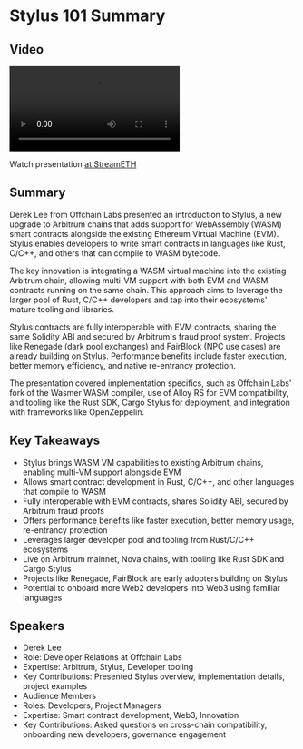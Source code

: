 # Stylus 101 Summary

## Video
<video controls>
<source src="https://vod-cdn.lp-playback.studio/raw/jxf4iblf6wlsyor6526t4tcmtmqa/catalyst-vod-com/hls/eb64qrl26el5040a/index.m3u8" type="application/x-mpegURL">
  Your browser does not support the video tag.
</video>

Watch presentation [at StreamETH](https://streameth.org/edge_city/watch?session=6729ef22f861dff0956b51aa)

## Summary
Derek Lee from Offchain Labs presented an introduction to Stylus, a new upgrade to Arbitrum chains that adds support for WebAssembly (WASM) smart contracts alongside the existing Ethereum Virtual Machine (EVM). Stylus enables developers to write smart contracts in languages like Rust, C/C++, and others that can compile to WASM bytecode.

The key innovation is integrating a WASM virtual machine into the existing Arbitrum chain, allowing multi-VM support with both EVM and WASM contracts running on the same chain. This approach aims to leverage the larger pool of Rust, C/C++ developers and tap into their ecosystems' mature tooling and libraries.

Stylus contracts are fully interoperable with EVM contracts, sharing the same Solidity ABI and secured by Arbitrum's fraud proof system. Projects like Renegade (dark pool exchanges) and FairBlock (NPC use cases) are already building on Stylus. Performance benefits include faster execution, better memory efficiency, and native re-entrancy protection.

The presentation covered implementation specifics, such as Offchain Labs' fork of the Wasmer WASM compiler, use of Alloy RS for EVM compatibility, and tooling like the Rust SDK, Cargo Stylus for deployment, and integration with frameworks like OpenZeppelin.

## Key Takeaways
- Stylus brings WASM VM capabilities to existing Arbitrum chains, enabling multi-VM support alongside EVM
- Allows smart contract development in Rust, C/C++, and other languages that compile to WASM
- Fully interoperable with EVM contracts, shares Solidity ABI, secured by Arbitrum fraud proofs
- Offers performance benefits like faster execution, better memory usage, re-entrancy protection
- Leverages larger developer pool and tooling from Rust/C/C++ ecosystems
- Live on Arbitrum mainnet, Nova chains, with tooling like Rust SDK and Cargo Stylus
- Projects like Renegade, FairBlock are early adopters building on Stylus
- Potential to onboard more Web2 developers into Web3 using familiar languages

## Speakers
- Derek Lee
- Role: Developer Relations at Offchain Labs
- Expertise: Arbitrum, Stylus, Developer tooling
- Key Contributions: Presented Stylus overview, implementation details, project examples
- Audience Members
- Roles: Developers, Project Managers
- Expertise: Smart contract development, Web3, Innovation
- Key Contributions: Asked questions on cross-chain compatibility, onboarding new developers, governance engagement

